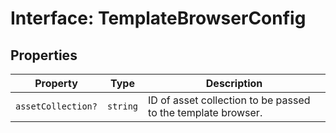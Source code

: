 # Interface: TemplateBrowserConfig

## Properties

| Property | Type | Description |
| ------ | ------ | ------ |
| `assetCollection?` | `string` | ID of asset collection to be passed to the template browser. |
